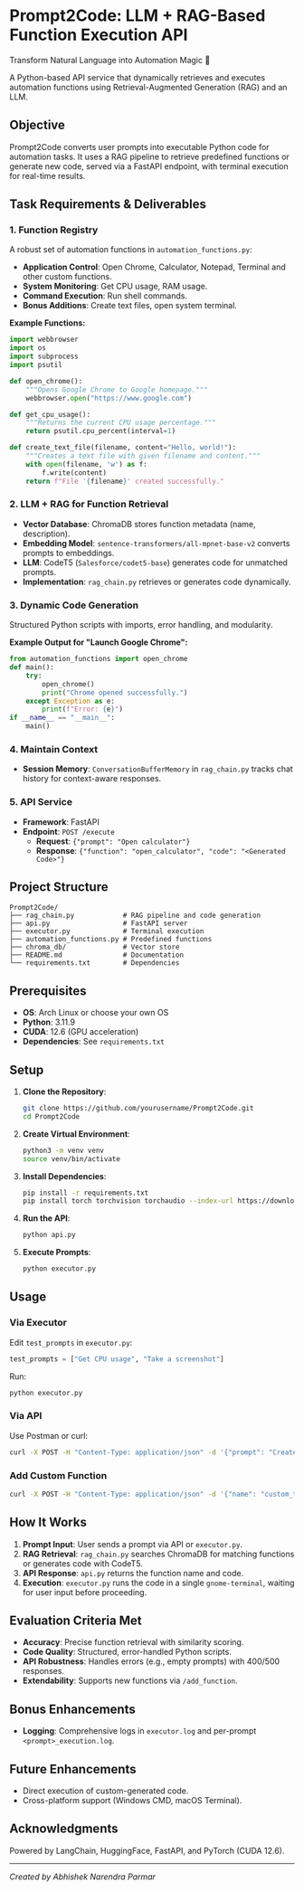 # Prompt2Code: LLM + RAG-Based Function Execution API

Transform Natural Language into Automation Magic 🚀

A Python-based API service that dynamically retrieves and executes automation functions using Retrieval-Augmented Generation (RAG) and an LLM.

## Objective

Prompt2Code converts user prompts into executable Python code for automation tasks. It uses a RAG pipeline to retrieve predefined functions or generate new code, served via a FastAPI endpoint, with terminal execution for real-time results.

## Task Requirements & Deliverables

### 1. Function Registry

A robust set of automation functions in `automation_functions.py`:
- **Application Control**: Open Chrome, Calculator, Notepad, Terminal and other custom functions.
- **System Monitoring**: Get CPU usage, RAM usage.
- **Command Execution**: Run shell commands.
- **Bonus Additions**: Create text files, open system terminal.

**Example Functions:**
```python
import webbrowser
import os
import subprocess
import psutil

def open_chrome():
    """Opens Google Chrome to Google homepage."""
    webbrowser.open("https://www.google.com")

def get_cpu_usage():
    """Returns the current CPU usage percentage."""
    return psutil.cpu_percent(interval=1)

def create_text_file(filename, content="Hello, world!"):
    """Creates a text file with given filename and content."""
    with open(filename, 'w') as f:
        f.write(content)
    return f"File '{filename}' created successfully."
```

### 2. LLM + RAG for Function Retrieval

- **Vector Database**: ChromaDB stores function metadata (name, description).
- **Embedding Model**: `sentence-transformers/all-mpnet-base-v2` converts prompts to embeddings.
- **LLM**: CodeT5 (`Salesforce/codet5-base`) generates code for unmatched prompts.
- **Implementation**: `rag_chain.py` retrieves or generates code dynamically.

### 3. Dynamic Code Generation

Structured Python scripts with imports, error handling, and modularity.

**Example Output for "Launch Google Chrome":**
```python
from automation_functions import open_chrome
def main():
    try:
        open_chrome()
        print("Chrome opened successfully.")
    except Exception as e:
        print(f"Error: {e}")
if __name__ == "__main__":
    main()
```

### 4. Maintain Context

- **Session Memory**: `ConversationBufferMemory` in `rag_chain.py` tracks chat history for context-aware responses.

### 5. API Service

- **Framework**: FastAPI
- **Endpoint**: `POST /execute`
  - **Request**: `{"prompt": "Open calculator"}`
  - **Response**: `{"function": "open_calculator", "code": "<Generated Code>"}`

## Project Structure

```
Prompt2Code/
├── rag_chain.py            # RAG pipeline and code generation
├── api.py                  # FastAPI server
├── executor.py             # Terminal execution
├── automation_functions.py # Predefined functions
├── chroma_db/              # Vector store
├── README.md               # Documentation
└── requirements.txt        # Dependencies
```

## Prerequisites

- **OS**: Arch Linux or choose your own OS
- **Python**: 3.11.9
- **CUDA**: 12.6 (GPU acceleration)
- **Dependencies**: See `requirements.txt`

## Setup

1. **Clone the Repository**:
   ```bash
   git clone https://github.com/yourusername/Prompt2Code.git
   cd Prompt2Code
   ```

2. **Create Virtual Environment**:
   ```bash
   python3 -m venv venv
   source venv/bin/activate
   ```

3. **Install Dependencies**:
   ```bash
   pip install -r requirements.txt
   pip install torch torchvision torchaudio --index-url https://download.pytorch.org/whl/cu126
   ```

4. **Run the API**:
   ```bash
   python api.py
   ```

5. **Execute Prompts**:
   ```bash
   python executor.py
   ```

## Usage

### Via Executor
Edit `test_prompts` in `executor.py`:
```python
test_prompts = ["Get CPU usage", "Take a screenshot"]
```
Run:
```bash
python executor.py
```

### Via API
Use Postman or curl:
```bash
curl -X POST -H "Content-Type: application/json" -d '{"prompt": "Create a file named test.txt"}' http://localhost:8000/execute
```

### Add Custom Function
```bash
curl -X POST -H "Content-Type: application/json" -d '{"name": "custom_task", "description": "Custom automation task"}' http://localhost:8000/add_function
```

## How It Works

1. **Prompt Input**: User sends a prompt via API or `executor.py`.
2. **RAG Retrieval**: `rag_chain.py` searches ChromaDB for matching functions or generates code with CodeT5.
3. **API Response**: `api.py` returns the function name and code.
4. **Execution**: `executor.py` runs the code in a single `gnome-terminal`, waiting for user input before proceeding.

## Evaluation Criteria Met

- **Accuracy**: Precise function retrieval with similarity scoring.
- **Code Quality**: Structured, error-handled Python scripts.
- **API Robustness**: Handles errors (e.g., empty prompts) with 400/500 responses.
- **Extendability**: Supports new functions via `/add_function`.

## Bonus Enhancements

- **Logging**: Comprehensive logs in `executor.log` and per-prompt `<prompt>_execution.log`.

## Future Enhancements

- Direct execution of custom-generated code.
- Cross-platform support (Windows CMD, macOS Terminal).

## Acknowledgments

Powered by LangChain, HuggingFace, FastAPI, and PyTorch (CUDA 12.6).

---


*Created by Abhishek Narendra Parmar*
